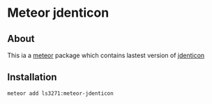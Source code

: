 Meteor jdenticon
=======

About
----------------
This ia a [meteor](https://www.meteor.com/) package which contains lastest version of [jdenticon](https://jdenticon.com/)

Installation
----------------

```
meteor add ls3271:meteor-jdenticon
```
